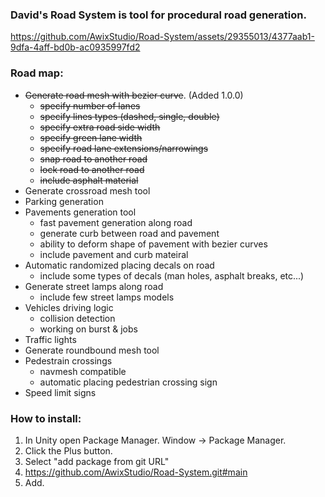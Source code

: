### David's Road System is tool for procedural road generation.

https://github.com/AwixStudio/Road-System/assets/29355013/4377aab1-9dfa-4aff-bd0b-ac0935997fd2

### Road map:
- ~~Generate road mesh with bezier curve~~. (Added 1.0.0)
  - ~~specify number of lanes~~
  - ~~specify lines types (dashed, single, double)~~
  - ~~specify extra road side width~~
  - ~~specify green lane width~~
  - ~~specify road lane extensions/narrowings~~
  - ~~snap road to another road~~
  - ~~lock road to another road~~
  - ~~include asphalt material~~
- Generate crossroad mesh tool
- Parking generation 
- Pavements generation tool
  - fast pavement generation along road
  - generate curb between road and pavement
  - ability to deform shape of pavement with bezier curves
  - include pavement and curb mateiral
- Automatic randomized placing decals on road
  - include some types of decals (man holes, asphalt breaks, etc...)
- Generate street lamps along road
   - include few street lamps models
- Vehicles driving logic
   - collision detection
   - working on burst & jobs
- Traffic lights
- Generate roundbound mesh tool
- Pedestrain crossings
  - navmesh compatible
  - automatic placing pedestrian crossing sign
- Speed limit signs


### How to install:
1. In Unity open Package Manager. Window -> Package Manager.
2. Click the Plus button.
3. Select "add package from git URL"
4. https://github.com/AwixStudio/Road-System.git#main
5. Add.
